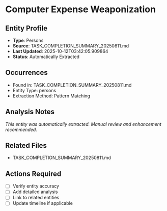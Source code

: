 # Computer Expense Weaponization

## Entity Profile
- **Type**: Persons
- **Source**: TASK_COMPLETION_SUMMARY_20250811.md
- **Last Updated**: 2025-10-12T03:42:05.909864
- **Status**: Automatically Extracted

## Occurrences
- Found in: TASK_COMPLETION_SUMMARY_20250811.md
- Entity Type: persons
- Extraction Method: Pattern Matching

## Analysis Notes
*This entity was automatically extracted. Manual review and enhancement recommended.*

## Related Files
- TASK_COMPLETION_SUMMARY_20250811.md

## Actions Required
- [ ] Verify entity accuracy
- [ ] Add detailed analysis
- [ ] Link to related entities
- [ ] Update timeline if applicable
